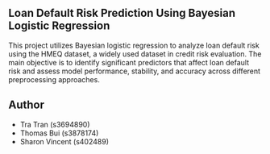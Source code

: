## Loan Default Risk Prediction Using Bayesian Logistic Regression

This project utilizes Bayesian logistic regression to analyze loan default risk using the HMEQ dataset, a widely used dataset in credit risk evaluation. The main objective is to identify significant predictors that affect loan default risk and assess model performance, stability, and accuracy across different preprocessing approaches.
## Author
- Tra Tran (s3694890)
- Thomas Bui (s3878174)
- Sharon Vincent (s402489)
